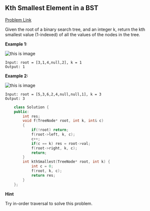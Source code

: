 ## Kth Smallest Element in a BST

[Problem Link](https://leetcode.com/problems/kth-smallest-element-in-a-bst/)

Given the root of a binary search tree, and an integer k, return the kth smallest value (1-indexed) of all the values of the nodes in the tree.


**Example 1:**

![this is image](https://assets.leetcode.com/uploads/2021/01/28/kthtree1.jpg)

```
Input: root = [3,1,4,null,2], k = 1
Output: 1
```

**Example 2:**

![this is image](https://assets.leetcode.com/uploads/2021/01/28/kthtree2.jpg)

```
Input: root = [5,3,6,2,4,null,null,1], k = 3
Output: 3
```


```cpp
    class Solution {
    public:
        int res;
        void f(TreeNode* root, int k, int& c)
        {
            if(!root) return;
            f(root->left, k, c);
            c++;
            if(c == k) res = root->val;
            f(root->right, k, c);
            return;
        }
        int kthSmallest(TreeNode* root, int k) {
            int c = 0;
            f(root, k, c);
            return res;
        }
    };
```

**Hint**

Try in-order traversal to solve this problem.